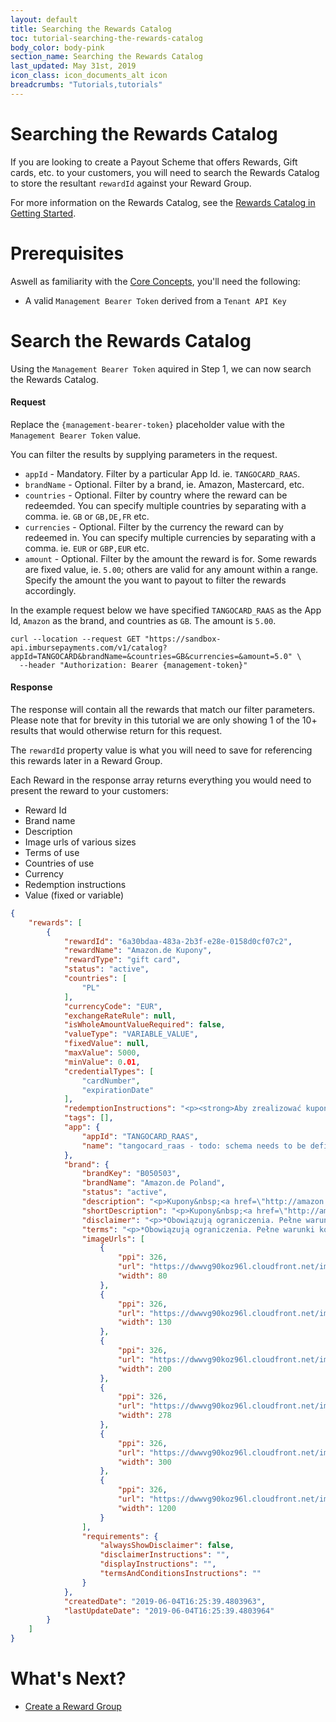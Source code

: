 ```yaml
---
layout: default
title: Searching the Rewards Catalog
toc: tutorial-searching-the-rewards-catalog
body_color: body-pink
section_name: Searching the Rewards Catalog
last_updated: May 31st, 2019
icon_class: icon_documents_alt icon
breadcrumbs: "Tutorials,tutorials"
---
```

# Searching the Rewards Catalog
If you are looking to create a Payout Scheme that offers Rewards, Gift cards, etc. to your customers, you will need to search the Rewards Catalog to store the resultant `rewardId` against your Reward Group.

For more information on the Rewards Catalog, see the [Rewards Catalog in Getting Started](/pages/getting-started/rewards-catalog).

# Prerequisites
Aswell as familiarity with the [Core Concepts](/pages/guides/core-concepts), you'll need the following:

- A valid `Management Bearer Token` derived from a `Tenant API Key`

# Search the Rewards Catalog
Using the `Management Bearer Token` aquired in Step 1, we can now search the Rewards Catalog.

#### Request
Replace the `{management-bearer-token}` placeholder value with the `Management Bearer Token` value.

You can filter the results by supplying parameters in the request.


- `appId` - Mandatory. Filter by a particular App Id. ie. `TANGOCARD_RAAS`.
- `brandName` - Optional. Filter by a brand, ie. Amazon, Mastercard, etc.
- `countries` - Optional. Filter by country where the reward can be redeemded. You can specify multiple countries by separating with a comma. ie. `GB` or `GB,DE,FR` etc.
- `currencies` - Optional. Filter by the currency the reward can by redeemed in. You can specify multiple currencies by separating with a comma. ie. `EUR` or `GBP,EUR` etc.
- `amount` - Optional. Filter by the amount the reward is for. Some rewards are fixed value, ie. `5.00`; others are valid for any amount within a range. Specify the amount the you want to payout to filter the rewards accordingly.

In the example request below we have specified `TANGOCARD_RAAS` as the App Id, `Amazon` as the brand, and countries as `GB`. The amount is `5.00`.


```curl
curl --location --request GET "https://sandbox-api.imbursepayments.com/v1/catalog?appId=TANGOCARD&brandName=&countries=GB&currencies=&amount=5.0" \
  --header "Authorization: Bearer {management-token}"
```

#### Response
The response will contain all the rewards that match our filter parameters. Please note that for brevity in this tutorial we are only showing 1 of the 10+ results that would otherwise return for this request.

The `rewardId` property value is what you will need to save for referencing this rewards later in a Reward Group.

Each Reward in the response array returns everything you would need to present the reward to your customers:

- Reward Id
- Brand name
- Description
- Image urls of various sizes
- Terms of use
- Countries of use
- Currency
- Redemption instructions
- Value (fixed or variable)

```json
{
    "rewards": [
        {
            "rewardId": "6a30bdaa-483a-2b3f-e28e-0158d0cf07c2",
            "rewardName": "Amazon.de Kupony",
            "rewardType": "gift card",
            "status": "active",
            "countries": [
                "PL"
            ],
            "currencyCode": "EUR",
            "exchangeRateRule": null,
            "isWholeAmountValueRequired": false,
            "valueType": "VARIABLE_VALUE",
            "fixedValue": null,
            "maxValue": 5000,
            "minValue": 0.01,
            "credentialTypes": [
                "cardNumber",
                "expirationDate"
            ],
            "redemptionInstructions": "<p><strong>Aby zrealizować kupon, wykonaj następujące czynności:</strong></p>\r\n\r\n<ol>\r\n\t<li>Przejdź na stronę&nbsp;<a href=\"https://translate.google.com/translate?hl=en&amp;prev=_t&amp;sl=auto&amp;tl=pl&amp;u=http://www.amazon.de/Geschenkgutscheine/b%3Fie%3DUTF8%26node%3D1571256031\">www.amazon.de/gp/gc</a>.&nbsp;Kliknij &quot;&nbsp;Wykorzystaj kupon&nbsp;&quot; i&nbsp;po wyświetleniu monitu&nbsp;wpisz&nbsp;kod&nbsp;kuponu&nbsp;.</li>\r\n\t<li>Kwoty kupon&oacute;w są automatycznie dodawane do kwalifikujących się zam&oacute;wień podczas procesu anulowania subskrypcji.</li>\r\n\t<li>Pozostałe kwoty r&oacute;żnic w zam&oacute;wieniu należy uregulować inną metodą płatności.</li>\r\n</ol>\r\n\r\n<p>Możesz&nbsp;także wpisać kod&nbsp;kuponu,&nbsp;jeśli pojawi się monit podczas procesu wypisania się.&nbsp;Odkupienie vouchera nie jest jednak możliwe w przypadku korzystania z usługi&nbsp;<a href=\"http://www.amazon.de\">Amazon.de</a>&nbsp;1-Click&reg;, chyba że pierwszy raz wykorzystasz kupon za pośrednictwem swojego konta.</p>\r\n\r\n<p><strong>To redeem the code, please proceed as follows:</strong></p>\r\n\r\n<ol>\r\n\t<li>Go to&nbsp;<a href=\"https://translate.google.com/translate?hl=en&amp;prev=_t&amp;sl=auto&amp;tl=en&amp;u=http://www.amazon.de/Geschenkgutscheine/b%3Fie%3DUTF8%26node%3D1571256031\">www.amazon.de/gp/gc</a>.&nbsp;Click &quot;Redeem Gift Card&quot; and enter the&nbsp;Claim Code when prompted.</li>\r\n\t<li>Gift Card amounts will be applied automatically to eligible orders during the checkout process.</li>\r\n\t<li>You must pay for any remaining balance on your order with another payment method.</li>\r\n</ol>\r\n\r\n<p>Your gift card claim code may also be entered when prompted during the checkout process but you will not be able to redeem your gift card using the&nbsp;<a href=\"http://amazon.de/\">Amazon.de</a>&nbsp;1-Click&reg; service or downloadable e-books unless you first redeem the gift card through Your Account.</p>\r\n",
            "tags": [],
            "app": {
                "appId": "TANGOCARD_RAAS",
                "name": "tangocard_raas - todo: schema needs to be defined."
            },
            "brand": {
                "brandKey": "B050503",
                "brandName": "Amazon.de Poland",
                "status": "active",
                "description": "<p>Kupony&nbsp;<a href=\"http://amazon.de/\">Amazon.de</a>&nbsp;można liczyć na miliony artykuł&oacute;w na stronie&nbsp;<a href=\"http://www.amazon.de/\">www.amazon.de</a>&nbsp;i niekt&oacute;rych witrynach stowarzyszonych. Ogromny wyb&oacute;r&nbsp;<a href=\"http://amazon.de/\">Amazon.de</a>&nbsp;obejmuje produkty w kategoriach książek, elektroniki, muzyki, plik&oacute;w MP3, film&oacute;w i telewizja, odzież, gry wideo, oprogramowanie, sport i na zewnątrz, zabawki, niemowlę, komputer i biuro, dom i ogr&oacute;d, biżuteria, uroda, majsterkowanie, artykuły biurowe, aparat fotograficzny i fotograficzny, akcesoria dla zwierząt i nie tylko.&nbsp;<a href=\"http://ammazon.com/\">A</a><a href=\"http://www.Amazon.de\">mazon.de</a>&nbsp;to miejsce, w kt&oacute;rym znajduj i odkrywaj prawie wszystko, co chcesz kupić online po konkurencyjnej cenie.&nbsp;</p>\r\n\r\n<p><a href=\"http://amazon.de/\">Amazon.de</a>&nbsp;Gift Cards* can be redeemed towards millions of items at&nbsp;<a href=\"http://www.amazon.de/\">www.amazon.de</a>.&nbsp;<a href=\"http://amazon.de/\">Amazon.de</a>&rsquo;s huge selection includes products in Books, Electronics, Music, MP3 Downloads, Film &amp; TV, Clothing, Video Games, Software, Sports &amp; Outdoors, Toys, Baby, Computers &amp; Office, Home &amp; Garden, Jewelry, Beauty, DIY &amp; Home Improvement, Office Products, Camera &amp; Photo, Pet Supplies, and more.&nbsp;<a href=\"http://amazon.de/\">Amazon.de</a>&nbsp;is the place to find and discover almost anything you want to buy online at a great price.</p>\r\n",
                "shortDescription": "<p>Kupony&nbsp;<a href=\"http://amazon.de/\">Amazon.de</a>&nbsp;można zaliczyć do milion&oacute;w artykuł&oacute;w na stronie&nbsp;<a href=\"http://www.amazon.de/\">www.amazon.de</a>.</p>\r\n\r\n<p><a href=\"http://amazon.de/\">Amazon.de</a>&nbsp;Gift Cards* can be redeemed towards millions of items at&nbsp;<a href=\"http://www.amazon.de/\">www.amazon.de</a>.</p>\r\n",
                "disclaimer": "<p>*Obowiązują ograniczenia. Pełne warunki korzystania z usługi można znaleźć na stronie: <a href=\"http://www.amazon.de/gc-legal\">amazon.de/gc-legal</a></p>\r\n\r\n<p>*Restrictions apply. For complete terms and conditions, visit:&nbsp;<a href=\"http://www.amazon.de/gc-legal\">amazon.de/gc-legal</a></p>\r\n",
                "terms": "<p>*Obowiązują ograniczenia. Pełne warunki korzystania z usługi można znaleźć na stronie: <a href=\"http://www.amazon.de/gc-legal\">amazon.de/gc-legal</a></p>\r\n\r\n<p>*Restrictions apply. For complete terms and conditions, visit:&nbsp;<a href=\"http://www.amazon.de/gc-legal\">amazon.de/gc-legal</a></p>\r\n",
                "imageUrls": [
                    {
                        "ppi": 326,
                        "url": "https://dwwvg90koz96l.cloudfront.net/images/brands/b050503-80w-326ppi.png",
                        "width": 80
                    },
                    {
                        "ppi": 326,
                        "url": "https://dwwvg90koz96l.cloudfront.net/images/brands/b050503-130w-326ppi.png",
                        "width": 130
                    },
                    {
                        "ppi": 326,
                        "url": "https://dwwvg90koz96l.cloudfront.net/images/brands/b050503-200w-326ppi.png",
                        "width": 200
                    },
                    {
                        "ppi": 326,
                        "url": "https://dwwvg90koz96l.cloudfront.net/images/brands/b050503-278w-326ppi.png",
                        "width": 278
                    },
                    {
                        "ppi": 326,
                        "url": "https://dwwvg90koz96l.cloudfront.net/images/brands/b050503-300w-326ppi.png",
                        "width": 300
                    },
                    {
                        "ppi": 326,
                        "url": "https://dwwvg90koz96l.cloudfront.net/images/brands/b050503-1200w-326ppi.png",
                        "width": 1200
                    }
                ],
                "requirements": {
                    "alwaysShowDisclaimer": false,
                    "disclaimerInstructions": "",
                    "displayInstructions": "",
                    "termsAndConditionsInstructions": ""
                }
            },
            "createdDate": "2019-06-04T16:25:39.4803963",
            "lastUpdateDate": "2019-06-04T16:25:39.4803964"
        }
    ]
}
```

# What's Next?
- [Create a Reward Group](/pages/tutorials/creating-a-reward-group)
